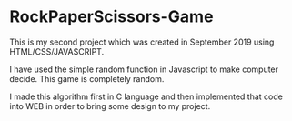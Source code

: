 # RockPaperScissors-Game
This is my second project which was created in September 2019 using HTML/CSS/JAVASCRIPT. 

I have used the simple random function in Javascript to make computer decide. This game is completely random.

I made this algorithm first in C language and then implemented that code into WEB in order to bring some design to my project.
